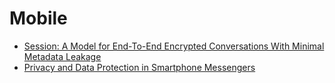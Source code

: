 # Mobile
* [Session: A Model for End-To-End Encrypted Conversations With Minimal Metadata Leakage](https://arxiv.org/pdf/2002.04609.pdf)
* [Privacy and Data Protection in Smartphone Messengers](https://publications.sba-research.org/publications/paper_drafthp.pdf)
